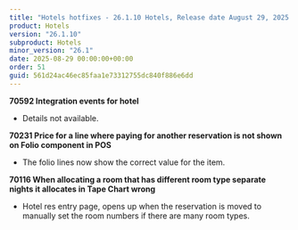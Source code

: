```yaml
---
title: "Hotels hotfixes - 26.1.10 Hotels, Release date August 29, 2025 - Hotfixes"
product: Hotels
version: "26.1.10"
subproduct: Hotels
minor_version: "26.1"
date: 2025-08-29 00:00:00+00:00
order: 51
guid: 561d24ac46ec85faa1e73312755dc840f886e6dd
---
```


<strong>70592 Integration events for hotel</strong>
<ul><li>Details not available.</li></ul>
<strong>70231 Price for a line where paying for another reservation is not shown on Folio component in POS</strong>
<ul><li>The folio lines now show the correct value for the item.</li></ul>
<strong>70116 When allocating a room that has different room type separate nights it allocates in Tape Chart wrong</strong>
<ul><li>Hotel res entry page, opens up when the reservation is moved to manually set the room numbers if there are many room types.</li></ul>
